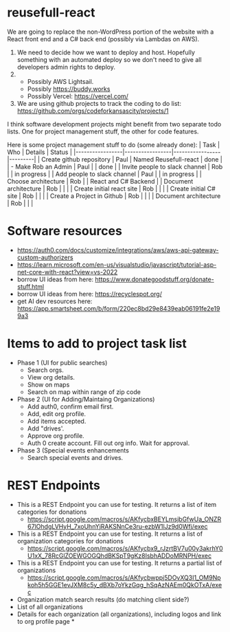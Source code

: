 # reusefull-react


We are going to replace the non-WordPress portion of the website with a React front end and a C# back end (possibly via Lambdas on AWS).
1. We need to decide how we want to deploy and host.  Hopefully something with an automated deploy so we don't need to give all developers admin rights to deploy.
2. * Possibly AWS Lightsail.
   * Possibly https://buddy.works
   * Possibly Vercel: https://vercel.com/
3. We are using github projects to track the coding to do list: https://github.com/orgs/codeforkansascity/projects/1

I think software development projects might benefit from two separate todo lists.  One for project management stuff, the other for code features.

Here is some project management stuff to do (some already done):
| Task            | Who             | Details         | Status  |
|-----------------|-----------------|-----------------|---------|
| Create github repository | Paul    | Named Reusefull-react    | done |
| - Make Rob an Admin | Paul    |     | done |
| Invite people to slack channel | Rob    |     | in progress |
| Add people to slack channel | Paul    |     | in progress |
| Choose architecture | Rob    |     | React and C# Backend |
| Document architecture | Rob    |     |  |
| Create initial react site | Rob    |     |  |
| Create initial C# site | Rob    |     |  |
| Create a Project in Github | Rob    |     |  |
| Document architecture | Rob    |     |  |

# Software resources
* https://auth0.com/docs/customize/integrations/aws/aws-api-gateway-custom-authorizers
* https://learn.microsoft.com/en-us/visualstudio/javascript/tutorial-asp-net-core-with-react?view=vs-2022
* borrow UI ideas from here: https://www.donategoodstuff.org/donate-stuff.html
* borrow UI ideas from here: https://recyclespot.org/ 
* get AI dev resources here: https://app.smartsheet.com/b/form/220ec8bd29e8439eab06191fe2e199a3

# Items to add to project task list
* Phase 1 (UI for public searches)
  * Search orgs.
  * View org details.
  * Show on maps
  * Search on map within range of zip code
* Phase 2 (UI for Adding/Maintaing Organizations)
  * Add auth0, confirm email first. 
  * Add, edit org profile.
  * Add items accepted. 
  * Add "drives'.
  * Approve org profile.
  * Auth 0 create account.  Fill out org info. Wait for approval.
* Phase 3 (Special events enhancements
  * Search special events and drives. 

# REST Endpoints
* This is a REST Endpoint you can use for testing.  It returns a list of item categories for donations
  * https://script.google.com/macros/s/AKfycbxBEYLmsjbGfwUa_ONZR67lOhdgLVHyH_7xoUhnYjRAKSNnCe3ru-ezbW1lJz9d0Wfj/exec
* This is a REST Endpoint you can use for testing.  It returns a list of organization categories for donations
  * https://script.google.com/macros/s/AKfycbx9_rJzrtBV7u00y3akrhY0U1xX_78RcGlZOEWGOGQhdBKSpT9gKz8IsbhADDoMRNPH/exec  
* This is a REST Endpoint you can use for testing.  It returns a partial list of organizations
  *  https://script.google.com/macros/s/AKfycbwppj5DOvXQ3I1_OM9Npkoh5h5GGE1evJXM8c5y_dBXb7oYkzGqg_hSqAzNAEm0QkOTxA/exec
* Organization match search results (do matching client side?)
* List of all organizations
* Details for each organization (all organizations), including logos and link to org profile page
  * 
